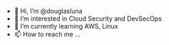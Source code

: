 - 👋 Hi, I’m @douglasluna
- 👀 I’m interested in Cloud Security and DevSecOps
- 🌱 I’m currently learning AWS, Linux
- 📫 How to reach me ...

<!---
douglasluna/douglasluna is a ✨ special ✨ repository because its `README.md` (this file) appears on your GitHub profile.
You can click the Preview link to take a look at your changes.
--->
